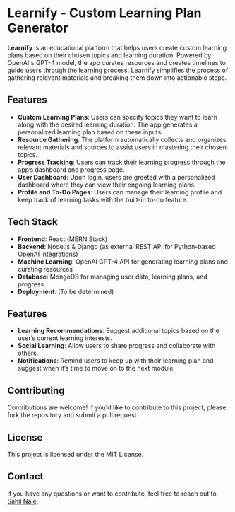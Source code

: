 
# Learnify - Custom Learning Plan Generator

**Learnify** is an educational platform that helps users create custom learning plans based on their chosen topics and learning duration. Powered by OpenAI's GPT-4 model, the app curates resources and creates timelines to guide users through the learning process. Learnify simplifies the process of gathering relevant materials and breaking them down into actionable steps.

## Features

- **Custom Learning Plans**: Users can specify topics they want to learn along with the desired learning duration. The app generates a personalized learning plan based on these inputs.
- **Resource Gathering**: The platform automatically collects and organizes relevant materials and sources to assist users in mastering their chosen topics.
- **Progress Tracking**: Users can track their learning progress through the app’s dashboard and progress page.
- **User Dashboard**: Upon login, users are greeted with a personalized dashboard where they can view their ongoing learning plans.
- **Profile and To-Do Pages**: Users can manage their learning profile and keep track of learning tasks with the built-in to-do feature.

## Tech Stack

- **Frontend**: React (MERN Stack)
- **Backend**: Node.js & Django (as external REST API for Python-based OpenAI integrations)
- **Machine Learning**: OpenAI GPT-4 API for generating learning plans and curating resources
- **Database**: MongoDB for managing user data, learning plans, and progress
- **Deployment**: (To be determined)

## Features

- **Learning Recommendations**: Suggest additional topics based on the user’s current learning interests.
- **Social Learning**: Allow users to share progress and collaborate with others.
- **Notifications**: Remind users to keep up with their learning plan and suggest when it’s time to move on to the next module.

## Contributing

Contributions are welcome! If you'd like to contribute to this project, please fork the repository and submit a pull request.

## License

This project is licensed under the MIT License.

## Contact

If you have any questions or want to contribute, feel free to reach out to [Sahil Nale](https://github.com/sahilnale).
